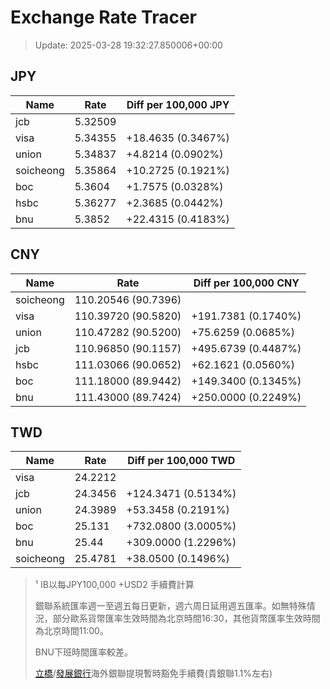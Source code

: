 # Exchange Rate Tracer

> Update: 2025-03-28 19:32:27.850006+00:00

## JPY

| Name      |    Rate | Diff per 100,000 JPY   |
|-----------|---------|------------------------|
| jcb       | 5.32509 |                        |
| visa      | 5.34355 | +18.4635 (0.3467%)     |
| union     | 5.34837 | +4.8214 (0.0902%)      |
| soicheong | 5.35864 | +10.2725 (0.1921%)     |
| boc       | 5.3604  | +1.7575 (0.0328%)      |
| hsbc      | 5.36277 | +2.3685 (0.0442%)      |
| bnu       | 5.3852  | +22.4315 (0.4183%)     |

## CNY

| Name      | Rate                | Diff per 100,000 CNY   |
|-----------|---------------------|------------------------|
| soicheong | 110.20546	(90.7396) |                        |
| visa      | 110.39720	(90.5820) | +191.7381 (0.1740%)    |
| union     | 110.47282	(90.5200) | +75.6259 (0.0685%)     |
| jcb       | 110.96850	(90.1157) | +495.6739 (0.4487%)    |
| hsbc      | 111.03066	(90.0652) | +62.1621 (0.0560%)     |
| boc       | 111.18000	(89.9442) | +149.3400 (0.1345%)    |
| bnu       | 111.43000	(89.7424) | +250.0000 (0.2249%)    |

## TWD

| Name      |    Rate | Diff per 100,000 TWD   |
|-----------|---------|------------------------|
| visa      | 24.2212 |                        |
| jcb       | 24.3456 | +124.3471 (0.5134%)    |
| union     | 24.3989 | +53.3458 (0.2191%)     |
| boc       | 25.131  | +732.0800 (3.0005%)    |
| bnu       | 25.44   | +309.0000 (1.2296%)    |
| soicheong | 25.4781 | +38.0500 (0.1496%)     |


> ¹ IB以每JPY100,000 +USD2 手續費計算
>
> 銀聯系統匯率週一至週五每日更新，週六周日延用週五匯率。如無特殊情況，部分歐系貨幣匯率生效時間為北京時間16:30，其他貨幣匯率生效時間為北京時間11:00。
>
> BNU下班時間匯率較差。
>
> [立橋](https://www.wlbank.com.mo/uploads/ueditor/file/20181211/1544536513900230.pdf)/[發展銀行](https://www.mdb.com.mo/Service_Charges_20230728.pdf)海外銀聯提現暫時豁免手續費(貴銀聯1.1%左右)


